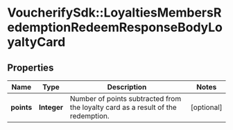 # VoucherifySdk::LoyaltiesMembersRedemptionRedeemResponseBodyLoyaltyCard

## Properties

| Name | Type | Description | Notes |
| ---- | ---- | ----------- | ----- |
| **points** | **Integer** | Number of points subtracted from the loyalty card as a result of the redemption. | [optional] |

